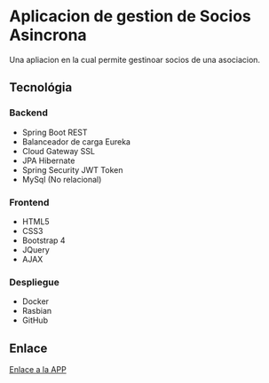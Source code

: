 <h1>Aplicacion de gestion de Socios Asincrona</h1>
<p>Una apliacion en la cual permite gestinoar socios de una asociacion.</p>

<h2>Tecnológia</h2>

<h3>Backend</h3>
<ul>
  <li>Spring Boot REST</li>
  <li>Balanceador de carga Eureka</li>
  <li>Cloud Gateway SSL</li>
  <li>JPA Hibernate</li>
  <li>Spring Security JWT Token</li>
  <li>MySql (No relacional)</li>
</ul>

<h3>Frontend</h3>
<ul>
  <li>HTML5</li>
  <li>CSS3</li>
  <li>Bootstrap 4</li>
  <li>JQuery</li>
  <li>AJAX</li>
</ul>

<h3>Despliegue</h3>
<ul>
  <li>Docker</li>
  <li>Rasbian</li>
  <li>GitHub</li>
</ul>

<h2>Enlace</h2>
<a href="https://adrianllorian.github.io/gestion-asociacion/"> Enlace a la APP</a>
